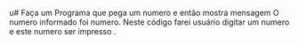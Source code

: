 u# Faça um Programa que pega um numero e então mostra mensagem O numero informado foi numero.
Neste código farei  usuário digitar um numero e este numero ser impresso . 
